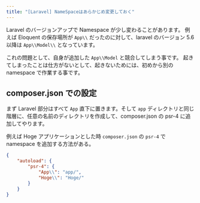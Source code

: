 ```yaml
---
title: "[Laravel] NameSpaceはあらかじめ変更しておく"
---
```


Laravel のバージョンアップで Namespace が少し変わることがあります。
例えば Eloquent の保存場所が `App\\` だったのに対して、laravel のバージョン 5.6 以降は `App\\Model\\` となっています。

これの問題として、自身が追加した `App\\Model` と競合してしまう事です。
起きてしまったことは仕方がないとして、起きないためには、初めから別の namespace で作業する事です。

## composer.json での設定

まず Laravel 部分はすべて `App` 直下に置きます。そして `app` ディレクトリと同じ階層に、任意の名前のディレクトリを作成して、composer.json の psr-4 に追加してやります。

例えば Hoge アプリケーションとした時 `composer.json` の `psr-4` で namespace を追加する方法がある。

```json:composer.json
{
	"autoload": {
		"psr-4": {
			"App\\": "app/",
			"Hoge\\": "Hoge/"
		}
	}
}
```
